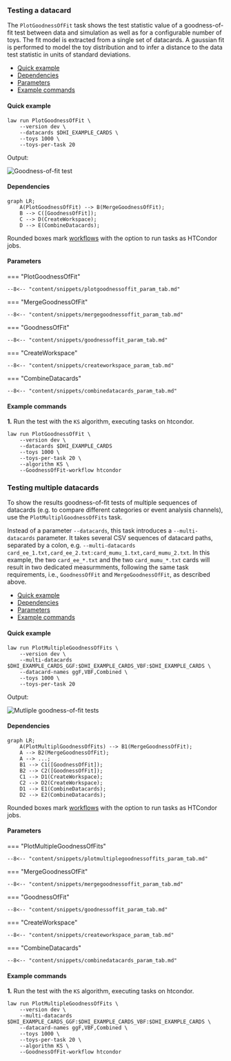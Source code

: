 ### Testing a datacard

The `PlotGoodnessOfFit` task shows the test statistic value of a goodness-of-fit test between data and simulation as well as for a configurable number of toys.
The fit model is extracted from a single set of datacards.
A gaussian fit is performed to model the toy distribution and to infer a distance to the data test statistic in units of standard deviations.

- [Quick example](#quick-example)
- [Dependencies](#dependencies)
- [Parameters](#parameters)
- [Example commands](#example-commands)


#### Quick example

```shell
law run PlotGoodnessOfFit \
    --version dev \
    --datacards $DHI_EXAMPLE_CARDS \
    --toys 1000 \
    --toys-per-task 20
```

Output:

![Goodness-of-fit test](../images/gofs__poi_r__params_r_qqhh1.0_r_gghh1.0_kl1.0_kt1.0_CV1.0_C2V1.0.png)


#### Dependencies

```mermaid
graph LR;
    A(PlotGoodnessOfFit) --> B(MergeGoodnessOfFit);
    B --> C([GoodnessOfFit]);
    C --> D(CreateWorkspace);
    D --> E(CombineDatacards);
```

Rounded boxes mark [workflows](practices.md#workflows) with the option to run tasks as HTCondor jobs.


#### Parameters

=== "PlotGoodnessOfFit"

    --8<-- "content/snippets/plotgoodnessoffit_param_tab.md"

=== "MergeGoodnessOfFit"

    --8<-- "content/snippets/mergegoodnessoffit_param_tab.md"

=== "GoodnessOfFit"

    --8<-- "content/snippets/goodnessoffit_param_tab.md"

=== "CreateWorkspace"

    --8<-- "content/snippets/createworkspace_param_tab.md"

=== "CombineDatacards"

    --8<-- "content/snippets/combinedatacards_param_tab.md"


#### Example commands

**1.** Run the test with the `KS` algorithm, executing tasks on htcondor.

```shell hl_lines="6-7"
law run PlotGoodnessOfFit \
    --version dev \
    --datacards $DHI_EXAMPLE_CARDS
    --toys 1000 \
    --toys-per-task 20 \
    --algorithm KS \
    --GoodnessOfFit-workflow htcondor
```


### Testing multiple datacards

To show the results goodness-of-fit tests of multiple sequences of datacards (e.g. to compare different categories or event analysis channels), use the `PlotMultiplGoodnessOfFits` task.

Instead of a parameter `--datacards`, this task introduces a `--multi-datacards` parameter.
It takes several CSV sequences of datacard paths, separated by a colon, e.g. `--multi-datacards card_ee_1.txt,card_ee_2.txt:card_mumu_1.txt,card_mumu_2.txt`.
In this example, the two `card_ee_*.txt` and the two `card_mumu_*.txt` cards will result in two dedicated measurmments, following the same task requirements, i.e., `GoodnessOfFit` and `MergeGoodnessOfFit`, as described above.

- [Quick example](#quick-example_1)
- [Dependencies](#dependencies_1)
- [Parameters](#parameters_1)
- [Example commands](#example-commands_1)


#### Quick example

```shell
law run PlotMultipleGoodnessOfFits \
    --version dev \
    --multi-datacards $DHI_EXAMPLE_CARDS_GGF:$DHI_EXAMPLE_CARDS_VBF:$DHI_EXAMPLE_CARDS \
    --datacard-names ggF,VBF,Combined \
    --toys 1000 \
    --toys-per-task 20
```

Output:

![Mutliple goodness-of-fit tests](../images/multigofs__poi_r__params_r_qqhh1.0_r_gghh1.0_kl1.0_kt1.0_CV1.0_C2V1.0.png)


#### Dependencies

```mermaid
graph LR;
    A(PlotMultiplGoodnessOfFits) --> B1(MergeGoodnessOfFit);
    A --> B2(MergeGoodnessOfFit);
    A --> ...;
    B1 --> C1([GoodnessOfFit]);
    B2 --> C2([GoodnessOfFit]);
    C1 --> D1(CreateWorkspace);
    C2 --> D2(CreateWorkspace);
    D1 --> E1(CombineDatacards);
    D2 --> E2(CombineDatacards);
```

Rounded boxes mark [workflows](practices.md#workflows) with the option to run tasks as HTCondor jobs.


#### Parameters

=== "PlotMultipleGoodnessOfFits"

    --8<-- "content/snippets/plotmultiplegoodnessoffits_param_tab.md"

=== "MergeGoodnessOfFit"

    --8<-- "content/snippets/mergegoodnessoffit_param_tab.md"

=== "GoodnessOfFit"

    --8<-- "content/snippets/goodnessoffit_param_tab.md"

=== "CreateWorkspace"

    --8<-- "content/snippets/createworkspace_param_tab.md"

=== "CombineDatacards"

    --8<-- "content/snippets/combinedatacards_param_tab.md"


#### Example commands

**1.** Run the test with the `KS` algorithm, executing tasks on htcondor.

```shell hl_lines="7-8"
law run PlotMultipleGoodnessOfFits \
    --version dev \
    --multi-datacards $DHI_EXAMPLE_CARDS_GGF:$DHI_EXAMPLE_CARDS_VBF:$DHI_EXAMPLE_CARDS \
    --datacard-names ggF,VBF,Combined \
    --toys 1000 \
    --toys-per-task 20 \
    --algorithm KS \
    --GoodnessOfFit-workflow htcondor
```
